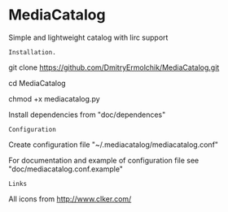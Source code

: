MediaCatalog
============

Simple and lightweight catalog with lirc support


	Installation.

git clone https://github.com/DmitryErmolchik/MediaCatalog.git

cd MediaCatalog

chmod +x mediacatalog.py

Install dependencies from "doc/dependences"


	Configuration

Create configuration file "~/.mediacatalog/mediacatalog.conf"

For documentation and example of configuration file see "doc/mediacatalog.conf.example"

	Links
All icons from http://www.clker.com/
